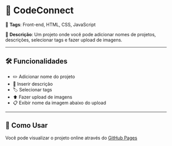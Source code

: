 # 📁 CodeConnect

🔖 **Tags**: Front-end, HTML, CSS, JavaScript

📝 **Descrição**: Um projeto onde você pode adicionar nomes de projetos, descrições, selecionar tags e fazer upload de imagens.

---


## 🛠️ Funcionalidades

- ✏️ Adicionar nome do projeto
- 📄 Inserir descrição
- 🏷️ Selecionar tags
- ⬆️ Fazer upload de imagens
- 📋 Exibir nome da imagem abaixo do upload

---

## 🚀 Como Usar
Você pode visualizar o projeto online através do [GitHub Pages](https://vinicius-rodrigues-adriano.github.io/code__conect/)
